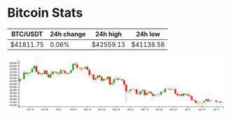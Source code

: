 # Bitcoin Stats

BTC/USDT|24h change|24h high|24h low|
|---|---|---|---|
|$41811.75|0.06%|$42559.13|$41138.56|

<img src="./chart.svg">
